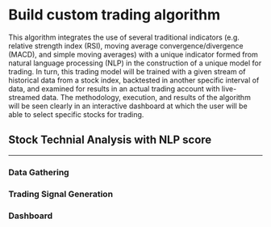 # Build custom trading algorithm 

This algorithm integrates the use of several traditional indicators (e.g. relative strength index (RSI), moving average convergence/divergence (MACD), and simple moving averages) with a unique indicator formed from natural language processing (NLP) in the construction of a unique model for trading. In turn, this trading model will be trained with a given stream of historical data from a stock index, backtested in another specific interval of data, and examined for results in an actual trading account with live-streamed data. The methodology, execution, and results of the algorithm will be seen clearly in an interactive dashboard at which the user will be able to select specific stocks for trading.

## Stock Technial Analysis with NLP score
___
### Data Gathering

### Trading Signal Generation

### Dashboard

